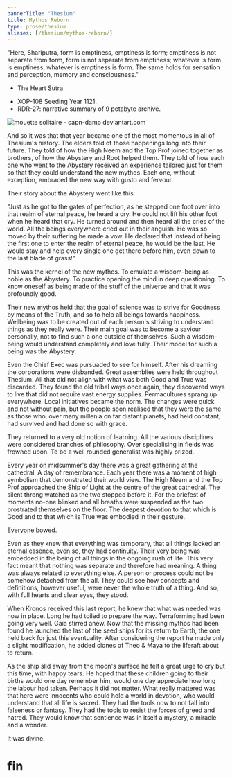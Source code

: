 ```yaml
---
bannerTitle: "Thesium" 
title: Mythos Reborn
type: prose/thesium
aliases: [/thesium/mythos-reborn/]
---
```


<div class="quote">
"Here, Shariputra, form is emptiness, emptiness is form;  
emptiness is not separate from form,  
form is not separate from emptiness;  
whatever is form is emptiness, whatever is emptiness is form.  
The same holds for sensation and perception, memory and consciousness."

- The Heart Sutra
</div>

<div class="data">

- XOP-108 Seeding Year 1121.
- RDR-27: narrative summary of 9 petabyte archive.  

</div>

![mouette solitaire - capn-damo deviantart.com](/images/thesium/mouette-solitaire.jpg) 

And so it was that that year became one of the most momentous in all of
Thesium's history. The elders told of those happenings long into their future.
They told of how the High Neem and the Top Prof joined together as brothers, of
how the Abystery and Root helped them. They told of how each one who went to
the Abystery received an experience tailored just for them so that they could
understand the new mythos. Each one, without exception, embraced the new way
with gusto and fervour.

Their story about the Abystery went like this:

"Just as he got to the gates of perfection, as he stepped one foot over into
that realm of eternal peace, he heard a cry. He could not lift his other foot
when he heard that cry. He turned around and then heard all the cries of the
world. All the beings everywhere cried out in their anguish. He was so moved by
their suffering he made a vow. He declared that instead of being the first one
to enter the realm of eternal peace, he would be the last. He would stay and
help every single one get there before him, even down to the last blade of
grass!"

This was the kernel of the new mythos. To emulate a wisdom-being as noble as the
Abystery. To practice opening the mind in deep questioning. To know oneself as
being made of the stuff of the universe and that it was profoundly good.

Their new mythos held that the goal of science was to strive for Goodness by
means of the Truth, and so to help all beings towards happiness. Wellbeing was
to be created out of each person's striving to understand things as they really
were. Their main goal was to become a saviour personally, not to find such a
one outside of themselves. Such a wisdom-being would understand completely and
love fully. Their model for such a being was the Abystery.

Even the Chief Exec was pursuaded to see for himself. After his dreaming the
corporations were disbanded. Great assemblies were held throughout Thesium. All
that did not align with what was both Good and True was discarded. They found
the old tribal ways once again, they discovered ways to live that did not
require vast energy supplies. Permacultures sprang up everywhere. Local
initiatives became the norm. The changes were quick and not without pain, but
the people soon realised that they were the same as those who, over many
millenia on far distant planets, had held constant, had survived and had done
so with grace.

They returned to a very old notion of learning. All the various disciplines
were considered branches of philosophy. Over specialising in fields was frowned
upon. To be a well rounded generalist was highly prized.

Every year on midsummer's day there was a great gathering at the cathedral. A
day of remembrance. Each year there was a moment of high symbolism that
demonstrated their world view. The High Neem and the Top Prof approached the
Ship of Light at the centre of the great cathedral. The silent throng watched
as the two stopped before it. For the briefest of moments no-one blinked and
all breaths were suspended as the two prostrated themselves on the floor. The
deepest devotion to that which is Good and to that which is True was embodied
in their gesture.

Everyone bowed.

Even as they knew that everything was temporary, that all things lacked an
eternal essence, even so, they had continuity. Their very being was embedded in
the being of all things in the ongoing rush of life. This very fact meant that
nothing was separate and therefore had meaning. A thing was always related to
everything else. A person or process could not be somehow detached from the
all. They could see how concepts and definitions, however useful, were never
the whole truth of a thing. And so, with full hearts and clear eyes, they
stood.

When Kronos received this last report, he knew that what was needed was now in
place. Long he had toiled to prepare the way. Terraforming had been going very
well. Gaia stirred anew. Now that the missing mythos had been found he launched
the last of the seed ships for its return to Earth, the one held back for just
this eventuality. After considering the report he made only a slight
modification, he added clones of Theo & Maya to the liferaft about to return.

As the ship slid away from the moon's surface he felt a great urge to cry but
this time, with happy tears. He hoped that these children going to their births
would one day remember him, would one day appreciate how long the labour had
taken. Perhaps it did not matter. What really mattered was that here were
innocents who could hold a world in devotion, who would understand that all
life is sacred. They had the tools now to not fall into falseness or fantasy.
They had the tools to resist the forces of greed and hatred. They would know
that sentience was in itself a mystery, a miracle and a wonder.

It was divine.



# fin 
